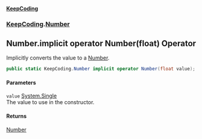 #### [KeepCoding](index.md 'index')
### [KeepCoding](KeepCoding.md 'KeepCoding').[Number](KeepCoding_Number.md 'KeepCoding.Number')
## Number.implicit operator Number(float) Operator
Implicitly converts the value to a [Number](KeepCoding_Number.md 'KeepCoding.Number').  
```csharp
public static KeepCoding.Number implicit operator Number(float value);
```
#### Parameters
<a name='KeepCoding_Number_op_ImplicitKeepCoding_Number(float)_value'></a>
`value` [System.Single](https://docs.microsoft.com/en-us/dotnet/api/System.Single 'System.Single')  
The value to use in the constructor.
  
#### Returns
[Number](KeepCoding_Number.md 'KeepCoding.Number')  

